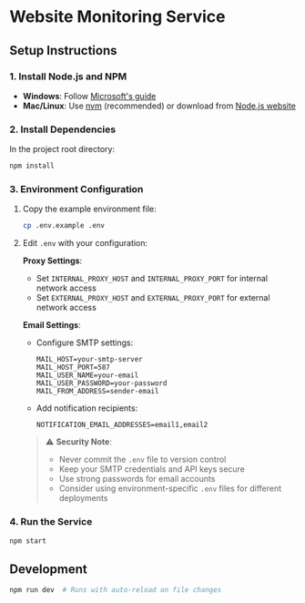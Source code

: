 # Website Monitoring Service

## Setup Instructions

### 1. Install Node.js and NPM
- **Windows**: Follow [Microsoft's guide](https://docs.microsoft.com/en-us/windows/nodejs/setup-on-windows)
- **Mac/Linux**: Use [nvm](https://github.com/nvm-sh/nvm) (recommended) or download from [Node.js website](https://nodejs.org/)

### 2. Install Dependencies
In the project root directory:
```bash
npm install
```

### 3. Environment Configuration
1. Copy the example environment file:
   ```bash
   cp .env.example .env
   ```
2. Edit `.env` with your configuration:

   **Proxy Settings**:
   - Set `INTERNAL_PROXY_HOST` and `INTERNAL_PROXY_PORT` for internal network access
   - Set `EXTERNAL_PROXY_HOST` and `EXTERNAL_PROXY_PORT` for external network access
   
   **Email Settings**:
   - Configure SMTP settings:
     ```
     MAIL_HOST=your-smtp-server
     MAIL_HOST_PORT=587
     MAIL_USER_NAME=your-email
     MAIL_USER_PASSWORD=your-password
     MAIL_FROM_ADDRESS=sender-email
     ```
   - Add notification recipients:
     ```
     NOTIFICATION_EMAIL_ADDRESSES=email1,email2
     ```

   > ⚠️ **Security Note**: 
   > - Never commit the `.env` file to version control
   > - Keep your SMTP credentials and API keys secure
   > - Use strong passwords for email accounts
   > - Consider using environment-specific `.env` files for different deployments

### 4. Run the Service
```bash
npm start
```

## Development
```bash
npm run dev  # Runs with auto-reload on file changes
```
